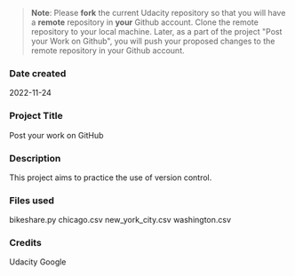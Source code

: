 >**Note**: Please **fork** the current Udacity repository so that you will have a **remote** repository in **your** Github account. Clone the remote repository to your local machine. Later, as a part of the project "Post your Work on Github", you will push your proposed changes to the remote repository in your Github account.

### Date created
2022-11-24

### Project Title
Post your work on GitHub

### Description
This project aims to practice the use of version control.

### Files used
bikeshare.py
chicago.csv
new_york_city.csv
washington.csv

### Credits
Udacity 
Google
